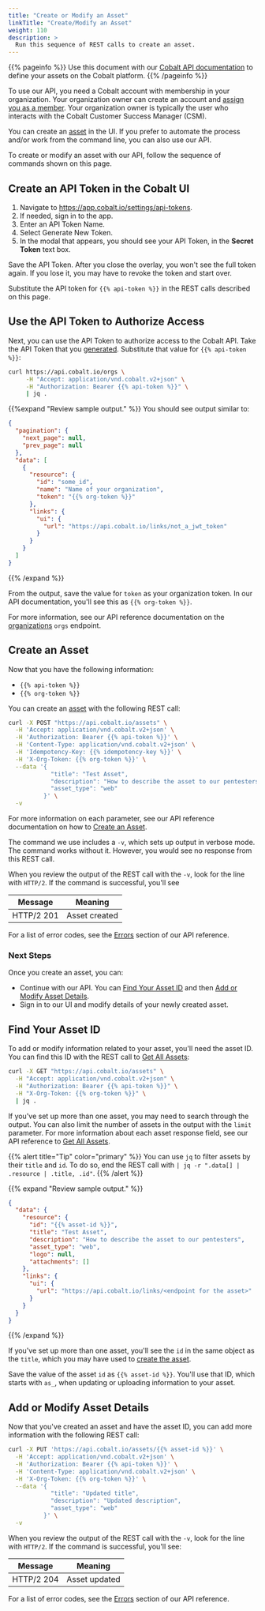 ```yaml
---
title: "Create or Modify an Asset"
linkTitle: "Create/Modify an Asset"
weight: 110
description: >
  Run this sequence of REST calls to create an asset.
---
```


{{% pageinfo %}}
Use this document with our [Cobalt API documentation](https://docs.cobalt.io) to
define your assets on the Cobalt platform.
{{% /pageinfo %}}

To use our API, you need a Cobalt account with membership in your organization.
Your organization owner can create an account and
[assign you as a
member](/platform-deep-dive/organization/manage-users/#invite-users).
Your organization owner is typically the user who interacts with the Cobalt
Customer Success Manager (CSM).

You can create an [asset](/getting-started/glossary/#asset) in the UI.
If you prefer to automate the process and/or work from the command line, you can also use
our API.

To create or modify an asset with our API, follow the sequence of commands shown
on this page.

## Create an API Token in the Cobalt UI

1. Navigate to https://app.cobalt.io/settings/api-tokens.
1. If needed, sign in to the app.
1. Enter an API Token Name.
1. Select Generate New Token.
1. In the modal that appears, you should see your API Token, in the **Secret
   Token** text box.

Save the API Token. After you close the overlay, you won't see the full token again.
If you lose it, you may have to revoke the token and start over.

<!-- Note: I've set up variables for `api-token` and `org-token`. Find them in
the repo in the layouts-shortcodes sub-directory. -->

Substitute the API token for `{{% api-token %}}` in the REST calls
described on this page.

## Use the API Token to Authorize Access 

Next, you can use the API Token to authorize access to the Cobalt API. Take
the API Token that you [generated](#create-an-api-token-in-the-cobalt-ui). Substitute that value for `{{% api-token %}}`:

```bash
curl https://api.cobalt.io/orgs \
     -H "Accept: application/vnd.cobalt.v2+json" \
     -H "Authorization: Bearer {{% api-token %}}" \
     | jq .
```

{{%expand "Review sample output." %}}
You should see output similar to:

```json
{
  "pagination": {
    "next_page": null,
    "prev_page": null
  },
  "data": [
    {
      "resource": {
        "id": "some_id",
        "name": "Name of your organization",
        "token": "{{% org-token %}}"
      },
      "links": {
        "ui": {
          "url": "https://api.cobalt.io/links/not_a_jwt_token"
        }
      }
    }
  ]
}
```
{{% /expand %}}
</br>
  
From the output, save the value for `token` as your organization token.
In our API documentation, you'll see this as `{{% org-token %}}`.

For more information, see our API reference documentation on the
[organizations](https://docs.cobalt.io/v2/#organizations) `orgs` endpoint.

## Create an Asset

Now that you have the following information:

- `{{% api-token %}}`
- `{{% org-token %}}` 

You can create an [asset](/getting-started/glossary/#asset) with the following REST call:

```bash
curl -X POST "https://api.cobalt.io/assets" \
  -H 'Accept: application/vnd.cobalt.v2+json' \
  -H 'Authorization: Bearer {{% api-token %}}' \
  -H 'Content-Type: application/vnd.cobalt.v2+json' \
  -H 'Idempotency-Key: {{% idempotency-key %}}' \
  -H 'X-Org-Token: {{% org-token %}}' \
  --data '{
            "title": "Test Asset",
            "description": "How to describe the asset to our pentesters",
            "asset_type": "web"
          }' \
  -v
```

For more information on each parameter, see our API reference documentation on
how to [Create an Asset](https://docs.cobalt.io/v2/#create-an-asset).

The command we use includes a `-v`, which sets up output in verbose mode. The
command works without it. However, you would see no response from this REST call.

When you review the output of the REST call with the `-v`, look for the line
with `HTTP/2`. If the command is successful, you'll see

| Message    | Meaning          |
|------------|------------------|
| HTTP/2 201 | Asset created    |

For a list of error codes, see the [Errors](https://docs.cobalt.io/v2/#errors)
section of our API reference.

### Next Steps

Once you create an asset, you can:

- Continue with our API. You can [Find Your Asset ID](#find-your-asset-id) and
then [Add or Modify Asset Details](#add-or-modify-asset-details).
- Sign in to our UI and modify details of your newly created asset.

## Find Your Asset ID

To add or modify information related to your asset, you'll need the asset ID.
You can find this ID with the REST call to [Get All Assets](https://docs.cobalt.io/v2/#get-all-assets):

```bash
curl -X GET "https://api.cobalt.io/assets" \
  -H "Accept: application/vnd.cobalt.v2+json" \
  -H "Authorization: Bearer {{% api-token %}}" \
  -H "X-Org-Token: {{% org-token %}}" \
  | jq .
```

If you've set up more than one asset, you may need to search through the output.
You can also limit the number of assets in the output with the `limit`
parameter. For more information about each asset response field, see our API
reference to [Get All Assets](https://docs.cobalt.io/v2/#get-all-assets).

{{% alert title="Tip" color="primary" %}}
You can use `jq` to filter assets by their `title` and `id`. To do so, end the
REST call with `| jq -r ".data[] | .resource | .title, .id"`.
{{% /alert %}}

{{% expand "Review sample output." %}}
```json
{
  "data": {
    "resource": {
      "id": "{{% asset-id %}}",
      "title": "Test Asset",
      "description": "How to describe the asset to our pentesters",
      "asset_type": "web",
      "logo": null,
      "attachments": []
    },
    "links": {
      "ui": {
        "url": "https://api.cobalt.io/links/<endpoint for the asset>"
      }
    }
  }
}
```
{{% /expand %}}
</br>

If you've set up more than one asset, you'll see the `id` in the same
object as the `title`, which you may have used to [create the asset](#create-an-asset).

Save the value of the asset `id` as `{{% asset-id %}}`. You'll use that ID,
which starts with `as_`, when updating or uploading information to your asset.

## Add or Modify Asset Details

Now that you've created an asset and have the asset ID, you can add more
information with the following REST call:


```bash
curl -X PUT 'https://api.cobalt.io/assets/{{% asset-id %}}' \
  -H 'Accept: application/vnd.cobalt.v2+json' \
  -H 'Authorization: Bearer {{% api-token %}}' \
  -H 'Content-Type: application/vnd.cobalt.v2+json' \
  -H 'X-Org-Token: {{% org-token %}}' \
  --data '{
            "title": "Updated title",
            "description": "Updated description",
            "asset_type": "web"
          }' \
  -v
```

When you review the output of the REST call with the `-v`, look for the line
with `HTTP/2`. If the command is successful, you'll see:

| Message    | Meaning          |
|------------|------------------|
| HTTP/2 204 | Asset updated    |

For a list of error codes, see the [Errors](https://docs.cobalt.io/v2/#errors)
section of our API reference.

<!-- Leaving out due to current bug, API-1069
## Include an Asset Attachment

You can help our pentesters by including one of the options noted in our
[Attachments](/getting-started/assets/asset-description/#attachments).
You can also upload the same types of files through our API. 

As an example, the following command uploads the `image.jpg` file as asset
documentation:

```bash
curl -X POST 'https://api.cobalt.io/assets/{{% asset-id %}}/attachments' \
  -H 'Accept: application/vnd.cobalt.v2+json' \
  -H 'Authorization: Bearer {{% api-token %}}' \
  -H 'Content-Type: multipart/form-data' \
  -H 'Idempotency-Key: {{% idempotency-key %}}' \
  -H 'X-Org-Token: {{% org-token %}}' \
  --form 'attachment=@"/path/to/image.jpg"' \
  -v
```

As with [Add or Modify Asset Details](#add-or-modify-asset-details), you'll see
no output when you run a properly formatted version of this command. -->
